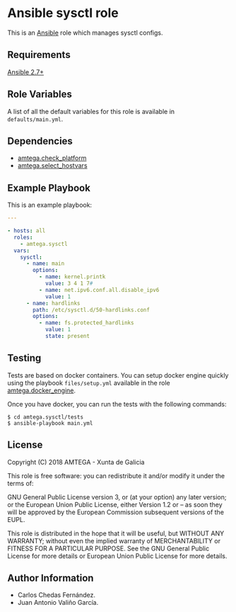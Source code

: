 # Ansible sysctl role

This is an [Ansible](http://www.ansible.com) role which manages sysctl configs.

## Requirements

[Ansible 2.7+](http://docs.ansible.com/ansible/latest/intro_installation.html)

## Role Variables

A list of all the default variables for this role is available in `defaults/main.yml`.

## Dependencies

- [amtega.check_platform](https://galaxy.ansible.com/amtega/check_platform)
- [amtega.select_hostvars](https://galaxy.ansible.com/amtega/select_hostvars)

## Example Playbook

This is an example playbook:

```yaml
---

- hosts: all
  roles:
    - amtega.sysctl
  vars:    
    sysctl:
      - name: main        
        options:
          - name: kernel.printk
            value: 3 4 1 7#
          - name: net.ipv6.conf.all.disable_ipv6
            value: 1
      - name: hardlinks
        path: /etc/sysctl.d/50-hardlinks.conf
        options:
          - name: fs.protected_hardlinks
            value: 1
            state: present       
```

## Testing

Tests are based on docker containers. You can setup docker engine quickly using the playbook `files/setup.yml` available in the role [amtega.docker_engine](https://galaxy.ansible.com/amtega/docker_engine).

Once you have docker, you can run the tests with the following commands:

```shell
$ cd amtega.sysctl/tests
$ ansible-playbook main.yml
```

## License

Copyright (C) 2018 AMTEGA - Xunta de Galicia

This role is free software: you can redistribute it and/or modify it under the terms of:

GNU General Public License version 3, or (at your option) any later version; or the European Union Public License, either Version 1.2 or – as soon they will be approved by the European Commission ­subsequent versions of the EUPL.

This role is distributed in the hope that it will be useful, but WITHOUT ANY WARRANTY; without even the implied warranty of MERCHANTABILITY or FITNESS FOR A PARTICULAR PURPOSE.  See the GNU General Public License for more details or European Union Public License for more details.

## Author Information

- Carlos Chedas Fernández.
- Juan Antonio Valiño García.

